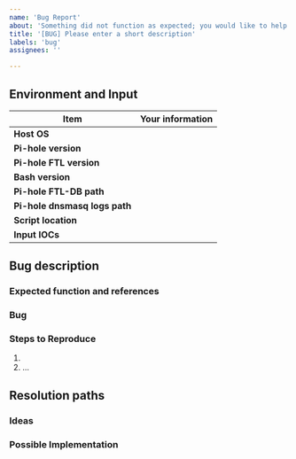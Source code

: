 ```yaml
---
name: 'Bug Report'
about: 'Something did not function as expected; you would like to help community by reporting and helping to fix it.'
title: '[BUG] Please enter a short description'
labels: 'bug'
assignees: ''

---
```

<!-- Everything wrote in between such markers before and after this phrase are comments, will not be displayed, and are to be replaced or can be deleted. The rest is to be let untouched, except where specified, or your report will be ugly. Use "Preview" tab just above to check how things will be displayed. -->
## Environment and Input
<!-- Write your information on the right column between the | | characters. Do not delete/modify any | character. If you need to use a | character in your writing, or code, put them between back-quotes, `like | this`. -->
|Item|Your information|
|---|---|
|**Host OS**|<!-- Put the name and version of your OS, as found in "PRETTY_NAME" line of /usr/lib/os-release on some GNU/Linux -->|
|**Pi-hole version**|<!-- Use 'pihole version' command on your Pi-hole host, and pick the first line, e.g.: Pi-hole version is v5.2.4 (Latest: v5.2.4) -->|
|**Pi-hole FTL version**|<!-- Use 'pihole version' command on your Pi-hole host, and pick the last line, e.g.: FTL version is v5.7 (Latest: v5.7) -->|
|**Bash version**|<!-- Use "env bash -c 'echo ${BASH_VERSION} && exit'" command on your Pi-hole host, and pick the last line, e.g.: 5.1.4(1)-release -->|
|**Pi-hole FTL-DB path**|<!-- Use 'grep "DBFILE" /etc/pihole/pihole-FTL.conf' command on your Pi-hole host, and put the result here, or "default" if empty -->|
|**Pi-hole dnsmasq logs path**|<!-- Use 'grep "log-facility" /etc/dnsmasq.d/01-pihole.conf' command on your pi-hole host, and put the result here, or "N/A" if empty -->|
|**Script location**|<!-- Put the full path of the pihole-checklogs.sh script, from where it is executed when you encountered a bug -->|
|**Input IOCs**|<!-- If possible and applicable, paste relevant part of the input IOCs file that triggered a bug, enclosing the full content in triple back-quotes to preserve formatting ```like this```-->|

## Bug description
### Expected function and references
<!-- Please describe how things are supposed to work from your perspective. Do not hesitate to reference documentation from this repo, or script's --help. -->
### Bug
<!-- Please describe the bug you identified, i.e. in what ways it did not function as expected. -->
<!-- Give as much details as possible. Include commands, terminal output, and/or code lines where relevant, between back-quotes `like this` for a simple line, or between triple back-quotes for multiple lines ``` LIKE THIS ``` -->
### Steps to Reproduce
<!-- Provide set of actions/commands to reproduce this bug. Include commands, terminal output, and/or code lines to reproduce, between back-quotes `like this` if relevant -->
1.
2. ...

## Resolution paths
### Ideas
<!-- Describe any idea you may have to fix the issue, if any. Put N/A if you do not have any -->
### Possible Implementation
<!-- If you have any suggested implementation to fix the issue, including code, put it here between triple back-quotes ``` LIKE THIS ```. Put N/A if you do not have any idea -->

<!-- Thanks in advance for submitting a complete bug report -->

